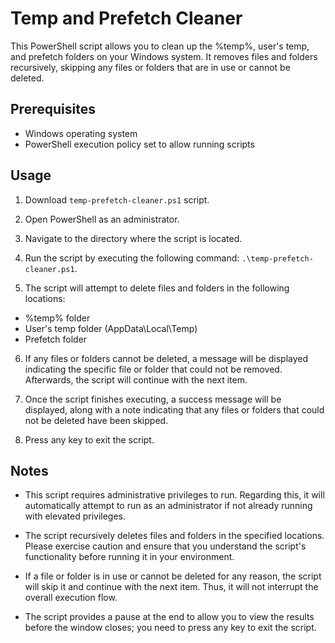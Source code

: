 # Temp and Prefetch Cleaner

This PowerShell script allows you to clean up the %temp%, user's temp, and prefetch folders on your Windows system. It removes files and folders recursively, skipping any files or folders that are in use or cannot be deleted.

## Prerequisites

- Windows operating system
- PowerShell execution policy set to allow running scripts

## Usage

1. Download `temp-prefetch-cleaner.ps1` script.

2. Open PowerShell as an administrator.

3. Navigate to the directory where the script is located.

4. Run the script by executing the following command: `.\temp-prefetch-cleaner.ps1`.
  
5. The script will attempt to delete files and folders in the following locations:
- %temp% folder
- User's temp folder (AppData\Local\Temp)
- Prefetch folder

6. If any files or folders cannot be deleted, a message will be displayed indicating the specific file or folder that could not be removed. Afterwards, the script will continue with the next item.

7. Once the script finishes executing, a success message will be displayed, along with a note indicating that any files or folders that could not be deleted have been skipped.

8. Press any key to exit the script.

## Notes

- This script requires administrative privileges to run. Regarding this, it will automatically attempt to run as an administrator if not already running with elevated privileges.

- The script recursively deletes files and folders in the specified locations. Please exercise caution and ensure that you understand the script's functionality before running it in your environment.

- If a file or folder is in use or cannot be deleted for any reason, the script will skip it and continue with the next item. Thus, it will not interrupt the overall execution flow.

- The script provides a pause at the end to allow you to view the results before the window closes; you need to press any key to exit the script.

